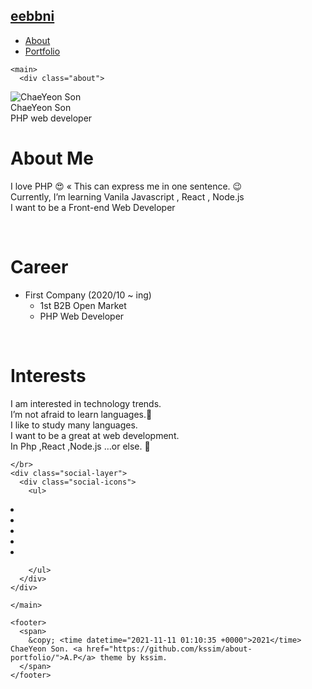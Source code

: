 

<!DOCTYPE html>
<html lang="en">

  <head>
  <meta charset="UTF-8">
  <meta name="viewport" content="width=device-width, initial-scale=1.0">

  <title>parksiwoong</title>

  <!-- CSS -->
  <link rel="stylesheet" href="/assets/css/main.css">
  <link rel="stylesheet" href="https://fonts.googleapis.com/css?family=Libre+Baskerville:400,400i,700">
  
  <!-- Font Awesome -->
  <link rel="stylesheet" type="text/css" href="/assets/css/fontawesome-all.min.css">

  <!-- Favicon -->
  <link rel="icon" type="image/png" sizes="16x16" href="/parksiwoong.PNG">

  <!-- Google Analytics -->
  

</head>


  <body>
    <nav class="nav">
      <div class="nav-container">
        <a href="/">
          <h2 class="nav-title">eebbni</h2>
        </a>
        <ul>
          <li><a href="/">About</a></li>
          <li><a href="/portfolio/">Portfolio</a></li>
        </ul>
    </div>
  </nav>

    <main>
      <div class="about">
  <div class="profile">
    <img class="selfie" alt="ChaeYeon Son" src="assets/img/zepeto.jpg" />
    <div class="info">
      <div class="title">ChaeYeon Son</div>
      <div class="description">PHP web developer</div>
    </div>
  </div>

  <div class="content">
    <h1 id="about-me">About Me</h1>
<p>I love PHP 😍 « This can express me in one sentence. 😉<br />
Currently, I’m learning Vanila Javascript , React , Node.js <br />
I want to be a Front-end Web Developer</p>

<p><br /></p>

<h1 id="career">Career</h1>
<ul>
  <li>First Company (2020/10 ~ ing)
    <ul>
      <li>1st B2B Open Market</li>
      <li>PHP Web Developer</li>
    </ul>
  </li>
</ul>

<p><br /></p>

<h1 id="interests">Interests</h1>
<p>I am interested in technology trends.<br />
I’m not afraid to learn languages.🤭<br />
I like to study many languages.<br />
I want to be a great at web development.<br />
In Php ,React ,Node.js …or else. 🧐</p>

    </br>
    <div class="social-layer">
      <div class="social-icons">
        <ul>
          
<li>
  <a href="mailto:engeliss72@gmail.com" title="email">
    <span class="fa-stack fa-lg">
      <i class="fa fa-circle fa-stack-2x"></i>
      <i class="fa fa-envelope fa-stack-1x fa-inverse"></i>
    </span>
  </a>
</li>









<li>
  <a href="https://www.facebook.com/Test" title="Follow On Facebook">
    <span class="fa-stack fa-lg">
      <i class="fa fa-circle fa-stack-2x"></i>
      <i class="fab fa-facebook fa-stack-1x fa-inverse"></i>
    </span>
  </a>
</li>





<li>
  <a href="https://github.com/eebbni" title="Follow On GitHub">
    <span class="fa-stack fa-lg">
      <i class="fa fa-circle fa-stack-2x"></i>
      <i class="fab fa-github fa-stack-1x fa-inverse"></i>
    </span>
  </a>
</li>









<li>
  <a href="https://www.linkedin.com/in/kssim/" title="Follow On LinkedIn">
    <span class="fa-stack fa-lg">
      <i class="fa fa-circle fa-stack-2x"></i>
      <i class="fab fa-linkedin fa-stack-1x fa-inverse"></i>
    </span>
  </a>
</li>

















<li>
  <a href="https://twitter.com/Test" title="Follow On Twitter" class="type">
    <span class="fa-stack fa-lg">
      <i class="fa fa-circle fa-stack-2x"></i>
      <i class="fab fa-twitter fa-stack-1x fa-inverse"></i>
    </span>
  </a>
</li>








        </ul>
      </div>
    </div>
  </div>
</div>

    </main>

    <footer>
      <span>
        &copy; <time datetime="2021-11-11 01:10:35 +0000">2021</time> ChaeYeon Son. <a href="https://github.com/kssim/about-portfolio/">A.P</a> theme by kssim.
      </span>
    </footer>
  </body>
</html>
